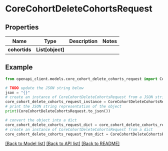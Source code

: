 # CoreCohortDeleteCohortsRequest


## Properties

Name | Type | Description | Notes
------------ | ------------- | ------------- | -------------
**cohortids** | **List[object]** |  | 

## Example

```python
from openapi_client.models.core_cohort_delete_cohorts_request import CoreCohortDeleteCohortsRequest

# TODO update the JSON string below
json = "{}"
# create an instance of CoreCohortDeleteCohortsRequest from a JSON string
core_cohort_delete_cohorts_request_instance = CoreCohortDeleteCohortsRequest.from_json(json)
# print the JSON string representation of the object
print(CoreCohortDeleteCohortsRequest.to_json())

# convert the object into a dict
core_cohort_delete_cohorts_request_dict = core_cohort_delete_cohorts_request_instance.to_dict()
# create an instance of CoreCohortDeleteCohortsRequest from a dict
core_cohort_delete_cohorts_request_from_dict = CoreCohortDeleteCohortsRequest.from_dict(core_cohort_delete_cohorts_request_dict)
```
[[Back to Model list]](../README.md#documentation-for-models) [[Back to API list]](../README.md#documentation-for-api-endpoints) [[Back to README]](../README.md)


